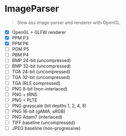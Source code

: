 # ImageParser

> Slow ass image parser and renderer with OpenGL.

- [x] OpenGL + GLFW renderer
- [x] PPM P3
- [x] PPM P6
- [ ] PGM P5
- [ ] PBM P4
- [ ] BMP 24-bit (uncompressed)
- [ ] BMP 32-bit (uncompressed)
- [ ] TGA 24-bit (uncompressed)
- [ ] TGA 32-bit (uncompressed)
- [ ] TGA (RLE compressed)
- [ ] PNG 8-bit (non-interlaced)
- [ ] PNG + tRNS
- [ ] PNG + PLTE
- [ ] PNG grayscale (bit depths 1, 2, 4, 8)
- [ ] PNG 16-bit (gAMA, sRGB)
- [ ] PNG Adam7 (interlaced)
- [ ] TIFF baseline (uncompressed)
- [ ] JPEG baseline (non-progressive)
